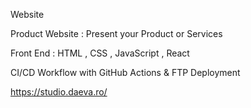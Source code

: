 Website

Product Website : Present your Product or Services

Front End : HTML , CSS , JavaScript , React

CI/CD Workflow with GitHub Actions & FTP Deployment

https://studio.daeva.ro/
